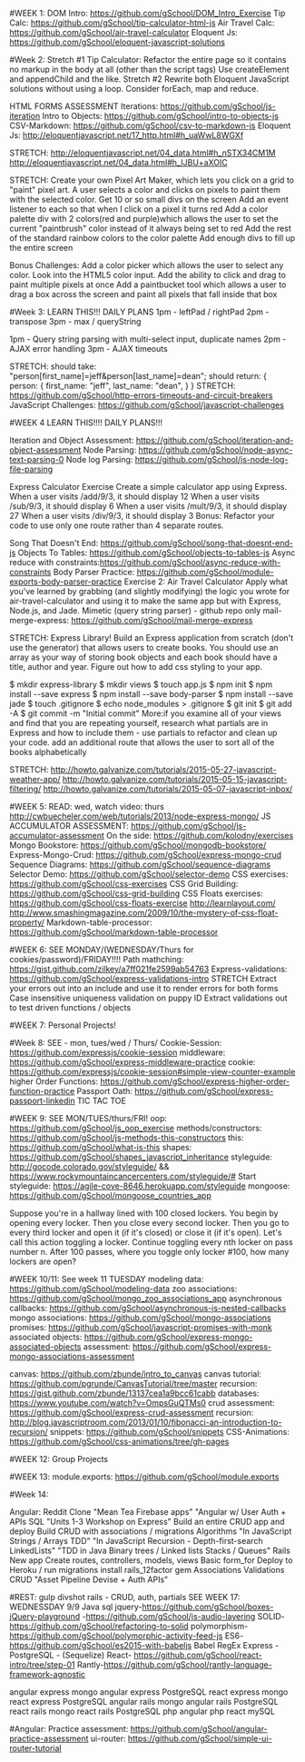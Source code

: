 #WEEK 1:
DOM Intro: https://github.com/gSchool/DOM_Intro_Exercise
Tip Calc: https://github.com/gSchool/tip-calculator-html-js
Air Travel Calc: https://github.com/gSchool/air-travel-calculator
Eloquent Js: https://github.com/gSchool/eloquent-javascript-solutions

#Week 2:
Stretch #1
  Tip Calculator: Refactor the entire page so it contains no markup in the body at all (other than the script tags)
  Use createElement and appendChild and the like.
Stretch #2
Rewrite both Eloquent JavaScript solutions without using a loop. Consider forEach, map and reduce.

HTML FORMS ASSESSMENT
Iterations: https://github.com/gSchool/js-iteration
Intro to Objects: https://github.com/gSchool/intro-to-objects-js
CSV-Markdown: https://github.com/gSchool/csv-to-markdown-js
Eloquent Js: http://eloquentjavascript.net/17_http.html#h_uaWwL8WGXf

STRETCH:
  http://eloquentjavascript.net/04_data.html#h_nSTX34CM1M
  http://eloquentjavascript.net/04_data.html#h_IJBU+aXOIC

STRETCH:
Create your own Pixel Art Maker, which lets you click on a grid to "paint" pixel art.
  A user selects a color and clicks on pixels to paint them with the selected color.
  Get 10 or so small divs on the screen
  Add an event listener to each so that when I click on a pixel it turns red
  Add a color palette div with 2 colors(red and purple)which allows the user to set the current "paintbrush" color instead of it always being set to red
  Add the rest of the standard rainbow colors to the color palette
  Add enough divs to fill up the entire screen

Bonus Challenges:
Add a color picker which allows the user to select any color. Look into the HTML5 color input.
Add the ability to click and drag to paint multiple pixels at once
Add a paintbucket tool which allows a user to drag a box across the screen and paint all pixels that fall inside that box


#Week 3:
LEARN THIS!!! DAILY PLANS
1pm - leftPad / rightPad
2pm - transpose
3pm - max / queryString

1pm - Query string parsing with multi-select input, duplicate names
2pm - AJAX error handling
3pm - AJAX timeouts

STRETCH:
should take: "person[first_name]=jeff&person[last_name]=dean";
should return:
{
  person: {
    first_name: "jeff",
    last_name: "dean",
  }
}
STRETCH: https://github.com/gSchool/http-errors-timeouts-and-circuit-breakers
JavaScript Challenges: https://github.com/gSchool/javascript-challenges

#WEEK 4
LEARN THIS!!!! DAILY PLANS!!!

Iteration and Object Assessment: https://github.com/gSchool/iteration-and-object-assessment
Node Parsing: https://github.com/gSchool/node-async-text-parsing-0
Node log Parsing: https://github.com/gSchool/js-node-log-file-parsing

Express Calculator Exercise
Create a simple calculator app using Express.
When a user visits /add/9/3, it should display 12
When a user visits /sub/9/3, it should display 6
When a user visits /mult/9/3, it should display 27
When a user visits /div/9/3, it should display 3
Bonus: Refactor your code to use only one route rather than 4 separate routes.

Song That Doesn't End: https://github.com/gSchool/song-that-doesnt-end-js
Objects To Tables: https://github.com/gSchool/objects-to-tables-js
Async reduce with constraints:https://github.com/gSchool/async-reduce-with-constraints
Body Parser Practice: https://github.com/gSchool/module-exports-body-parser-practice
Exercise 2: Air Travel Calculator
Apply what you've learned by grabbing (and slightly modifying) the logic you wrote for air-travel-calculator and using it to make the same app but with Express, Node.js, and Jade.
Mimetic (query string parser) - github repo only
mail-merge-express: https://github.com/gSchool/mail-merge-express


STRETCH: Express Library!
Build an Express application from scratch (don't use the generator) that allows users to create books. You should use an array as your way of storing book objects and each book should have a title, author and year. Figure out how to add css styling to your app.

$ mkdir express-library
$ mkdir views
$ touch app.js
$ npm init
$ npm install --save express
$ npm install --save body-parser
$ npm install --save jade
$ touch .gitignore
$ echo node_modules > .gitignore
$ git init
$ git add -A
$ git commit -m "Initial commit"
More:if you examine all of your views and find that you are repeating yourself, research what partials are in Express and how to include them - use partials to refactor and clean up your code.
add an additional route that allows the user to sort all of the books alphabetically

STRETCH:
http://howto.galvanize.com/tutorials/2015-05-27-javascript-weather-app/
http://howto.galvanize.com/tutorials/2015-05-15-javascript-filtering/
http://howto.galvanize.com/tutorials/2015-05-07-javascript-inbox/

#WEEK 5:
READ: wed, watch video: thurs
http://cwbuecheler.com/web/tutorials/2013/node-express-mongo/
JS ACCUMULATOR ASSESSMENT: https://github.com/gSchool/js-accumulator-assessment
On the side: https://github.com/kolodny/exercises
Mongo Bookstore: https://github.com/gSchool/mongodb-bookstore/
Express-Mongo-Crud: https://github.com/gSchool/express-mongo-crud
Sequence Diagrams: https://github.com/gSchool/sequence-diagrams
Selector Demo: https://github.com/gSchool/selector-demo
CSS exercises: https://github.com/gSchool/css-exercises
CSS Grid Building: https://github.com/gSchool/css-grid-building
CSS Floats exercises: https://github.com/gSchool/css-floats-exercise
http://learnlayout.com/
http://www.smashingmagazine.com/2009/10/the-mystery-of-css-float-property/
Markdown-table-processor: https://github.com/gSchool/markdown-table-processor

#WEEK 6:
SEE MONDAY/(WEDNESDAY/Thurs for cookies/password)/FRIDAY!!!!
Path mathching: https://gist.github.com/zilkey/a7ff021fe2599ab54763
Express-validations: https://github.com/gSchool/express-validations-intro
STRETCH
  Extract your errors out into an include and use it to render errors for both forms
  Case insensitive uniqueness validation on puppy ID
  Extract validations out to test driven functions / objects

#WEEK 7: Personal Projects!

#Week 8:
SEE - mon, tues/wed / Thurs/
Cookie-Session: https://github.com/expressjs/cookie-session
middleware: https://github.com/gSchool/express-middleware-practice
cookie: https://github.com/expressjs/cookie-session#simple-view-counter-example
higher Order Functions: https://github.com/gSchool/express-higher-order-function-practice
Passport Oath: https://github.com/gSchool/express-passport-linkedin
TIC TAC TOE

#WEEK 9:
SEE MON/TUES/thurs/FRI!
oop: https://github.com/gSchool/js_oop_exercise
methods/constructors: https://github.com/gSchool/js-methods-this-constructors
this: https://github.com/gSchool/what-is-this
shapes: https://github.com/gSchool/shapes_javascript_inheritance
styleguide: http://gocode.colorado.gov/styleguide/ && https://www.rockymountaincancercenters.com/styleguide/#
Start styleguide: https://agile-cove-8646.herokuapp.com/styleguide
mongoose: https://github.com/gSchool/mongoose_countries_app

Suppose you're in a hallway lined with 100 closed lockers. You begin by opening every locker. Then you close every second locker. Then you go to every third locker and open it (if it's closed) or close it (if it's open). Let's call this action toggling a locker. Continue toggling every nth locker on pass number n. After 100 passes, where you toggle only locker #100, how many lockers are open?

#WEEK 10/11:
See week 11 TUESDAY
modeling data: https://github.com/gSchool/modeling-data
zoo associations: https://github.com/gSchool/mongo_zoo_associations_app
asynchronous callbacks: https://github.com/gSchool/asynchronous-js-nested-callbacks
mongo associations: https://github.com/gSchool/mongo-associations
promises: https://github.com/gSchool/javascript-promises-with-monk
associated objects: https://github.com/gSchool/express-mongo-associated-objects
assessment: https://github.com/gSchool/express-mongo-associations-assessment

canvas: https://github.com/zbunde/intro_to_canvas
canvas tutorial: https://github.com/pgrunde/CanvasTutorial/tree/master
recursion: https://gist.github.com/zbunde/13137cea1a9bcc61cabb
databases: https://www.youtube.com/watch?v=OmpsGuQTMs0
crud assessment: https://github.com/gSchool/express-crud-assessment
recursion: http://blog.javascriptroom.com/2013/01/10/fibonacci-an-introduction-to-recursion/
snippets: https://github.com/gSchool/snippets
CSS-Animations: https://github.com/gSchool/css-animations/tree/gh-pages


#WEEK 12: Group Projects

#WEEK 13:
module.exports: https://github.com/gSchool/module.exports

#Week 14:

Angular:
	Reddit Clone
  "Mean Tea Firebase apps"
  "Angular w/ User Auth + APIs
SQL
  "Units 1-3 Workshop on Express"
  Build an entire CRUD app and deploy
  Build CRUD with associations / migrations
Algorithms
  "In JavaScript Strings / Arrays TDD"
  "In JavaScript Recursion - Depth-first-search LinkedLists"
  "TDD in Java Binary trees / Linked lists Stacks / Queues"
Rails
  New app
  Create routes, controllers, models, views
  Basic form_for
  Deploy to Heroku / run migrations
  install rails_12factor gem
  Associations
  Validations
  CRUD
  "Asset Pipeline Devise + Auth APIs"


#REST:
gulp
divshot
rails - CRUD, auth, partials SEE WEEK 17: WEDNESSDAY 9/9
Java
sql
jquery-https://github.com/gSchool/boxes-jQuery-playground
      -https://github.com/gSchool/js-audio-layering
SOLID-https://github.com/gSchool/refactoring-to-solid
polymorphism-https://github.com/gSchool/polymorphic-activity-feed-js
ES6-https://github.com/gSchool/es2015-with-babeljs
Babel
RegEx
Express - PostgreSQL - (Sequelize)
React- https://github.com/gSchool/react-intro/tree/step-01
Rantly-https://github.com/gSchool/rantly-language-framework-agnostic

angular express mongo
angular express PostgreSQL
react express mongo
react express PostgreSQL
angular rails mongo
angular rails PostgreSQL
react rails mongo
react rails PostgreSQL
php angular
php react
mySQL

#Angular:
Practice assessment: https://github.com/gSchool/angular-practice-assessment
ui-router: https://github.com/gSchool/simple-ui-router-tutorial
